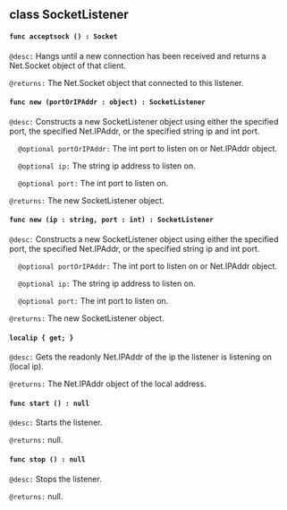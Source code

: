 ## class SocketListener

#### ```func acceptsock () : Socket```

```@desc:``` Hangs until a new connection has been received and returns a Net.Socket object of that client.

```@returns:``` The Net.Socket object that connected to this listener.

#### ```func new (portOrIPAddr : object) : SocketListener```

```@desc:``` Constructs a new SocketListener object using either the specified port, the specified Net.IPAddr, or the specified string ip and int port.

&nbsp;&nbsp;&nbsp;&nbsp;```@optional portOrIPAddr:``` The int port to listen on or Net.IPAddr object.

&nbsp;&nbsp;&nbsp;&nbsp;```@optional ip:``` The string ip address to listen on.

&nbsp;&nbsp;&nbsp;&nbsp;```@optional port:``` The int port to listen on.

```@returns:``` The new SocketListener object.

#### ```func new (ip : string, port : int) : SocketListener```

```@desc:``` Constructs a new SocketListener object using either the specified port, the specified Net.IPAddr, or the specified string ip and int port.

&nbsp;&nbsp;&nbsp;&nbsp;```@optional portOrIPAddr:``` The int port to listen on or Net.IPAddr object.

&nbsp;&nbsp;&nbsp;&nbsp;```@optional ip:``` The string ip address to listen on.

&nbsp;&nbsp;&nbsp;&nbsp;```@optional port:``` The int port to listen on.

```@returns:``` The new SocketListener object.

#### ```localip { get; }```

```@desc:``` Gets the readonly Net.IPAddr of the ip the listener is listening on (local ip).

```@returns:``` The Net.IPAddr object of the local address.

#### ```func start () : null```

```@desc:``` Starts the listener.

```@returns:``` null.

#### ```func stop () : null```

```@desc:``` Stops the listener.

```@returns:``` null.

